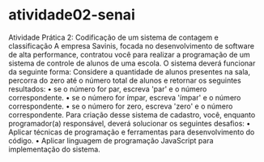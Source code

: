 # atividade02-senai

Atividade Prática 2: Codificação de um sistema de contagem e classificação
A empresa Savinis, focada no desenvolvimento de software de alta performance, contratou
você para realizar a programação de um sistema de controle de alunos de uma escola.
O sistema deverá funcionar da seguinte forma:
Considere a quantidade de alunos presentes na sala, percorra do zero até o número total de
alunos e retornar os seguintes resultados:
• se o número for par, escreva 'par' e o número correspondente.
• se o número for ímpar, escreva 'ímpar' e o número correspondente.
• se o número for zero, escreva 'zero' e o número correspondente.
Para criação desse sistema de cadastro, você, enquanto programador(a) responsável, deverá
solucionar os seguintes desafios:
• Aplicar técnicas de programação e ferramentas para desenvolvimento do código.
• Aplicar linguagem de programação JavaScript para implementação do sistema.
